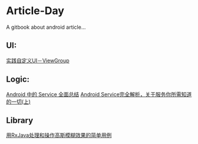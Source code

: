# Article-Day
A gitbook about android article...



## UI:

[实践自定义UI－ViewGroup](http://www.jianshu.com/p/525ccf61db94)



## Logic:

[Android 中的 Service 全面总结](http://www.cnblogs.com/newcj/archive/2011/05/30/2061370.html)
[ Android Service完全解析，关于服务你所需知道的一切(上)](http://blog.csdn.net/guolin_blog/article/details/11952435)


## Library

[用RxJava处理和操作高斯模糊效果的简单用例](https://github.com/SmartDengg/RxBlur)